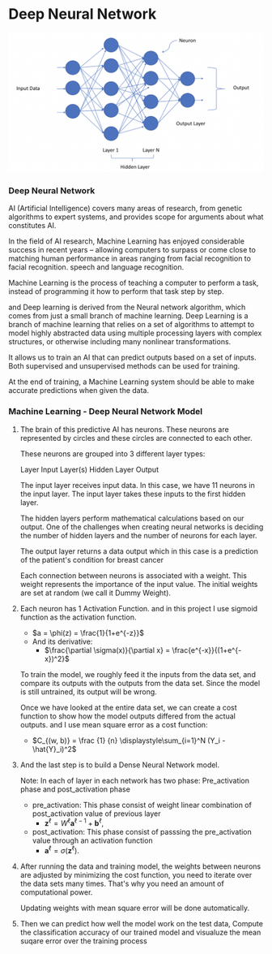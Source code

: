# Deep Neural Network

![image](https://github.com/ThanhLa-IJ/ML-picture/blob/main/1_KHs1Chs6TCJDTIIQVyIJxg.png)

### Deep Neural Network
AI (Artificial Intelligence) covers many areas of research, from genetic algorithms to expert systems, and provides scope for arguments about what constitutes AI.

In the field of AI research, Machine Learning has enjoyed considerable success in recent years – allowing computers to surpass or come close to matching human performance in areas ranging from facial recognition to facial recognition. speech and language recognition.

Machine Learning is the process of teaching a computer to perform a task, instead of programming it how to perform that task step by step.

and Deep learning is derived from the Neural network algorithm, which comes from just a small branch of machine learning. Deep Learning is a branch of machine learning that relies on a set of algorithms to attempt to model highly abstracted data using multiple processing layers with complex structures, or otherwise including many nonlinear transformations.

It allows us to train an AI that can predict outputs based on a set of inputs. Both supervised and unsupervised methods can be used for training.

At the end of training, a Machine Learning system should be able to make accurate predictions when given the data.

### Machine Learning - Deep Neural Network Model
1. The brain of this predictive AI has neurons. These neurons are represented by circles and these circles are connected to each other.

     These neurons are grouped into 3 different layer types:

    Layer Input
    Layer(s) Hidden
    Layer Output

    The input layer receives input data. In this case, we have 11 neurons in the input layer. The input layer takes these inputs to the first hidden layer.

    The hidden layers perform mathematical calculations based on our output. One of the challenges when creating neural networks is deciding the number of hidden layers and the number of neurons for each layer.

    The output layer returns a data output which in this case is a prediction of the patient's condition for breast cancer

    Each connection between neurons is associated with a weight. This weight represents the importance of the input value. The initial weights are set at random (we call it Dummy Weight).

2. Each neuron has 1 Activation Function. and in this project I use sigmoid function as the activation function.
    + $a = \phi(z) = \frac{1}{1+e^{-z}}$
    + And its derivative: 
       + $\frac{\partial \sigma(x)}{\partial x} = \frac{e^{-x}}{(1+e^{-x})^2}$
 
    To train the model, we roughly feed it the inputs from the data set, and compare its outputs with the outputs from the data set. Since the model is still untrained, its output will be wrong.

    Once we have looked at the entire data set, we can create a cost function to show how the model outputs differed from the actual outputs. and I use mean square error as a cost function: 
    + $C_{(w, b)} = \frac {1} {n} \displaystyle\sum_{i=1}^N (Y_i - \hat{Y}_i)^2$


3. And the last step is to build a Dense Neural Network model. 

    Note: In each of layer in each network has two phase: Pre_activation phase and post_activation phase
    * pre_activation: This phase consist of weight linear combination of post_activation value of previous layer 
        * $\mathbf{z}^{\ell} = W^{\ell}\mathbf{a}^{\ell-1} + \mathbf{b}^{\ell},$ 
    * post_activation: This phase consist of passsing the pre_activation value through an activation function
        * $\mathbf{a}^{\ell} = \sigma(\mathbf{z}^{\ell}).$
  
4. After running the data and training model, the weights between neurons are adjusted by minimizing the cost function, you need to iterate over the data sets many times. That's why you need an amount of computational power.

     Updating weights with mean square error will be done automatically.

5. Then we can predict how well the model work on the test data, Compute the classification accuracy of our trained model and visualuze the mean suqare error over the training process